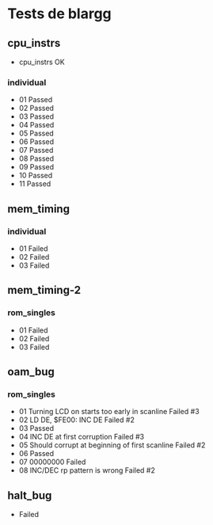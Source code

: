 # Tests de blargg

## cpu_instrs

- cpu_instrs OK

### individual
- 01 Passed
- 02 Passed
- 03 Passed
- 04 Passed
- 05 Passed
- 06 Passed
- 07 Passed
- 08 Passed
- 09 Passed
- 10 Passed
- 11 Passed

## mem_timing

### individual

- 01 Failed
- 02 Failed
- 03 Failed

## mem_timing-2

### rom_singles

- 01 Failed
- 02 Failed
- 03 Failed

## oam_bug

### rom_singles

- 01 Turning LCD on starts too early in scanline Failed #3
- 02 LD DE, $FE00: INC DE Failed #2
- 03 Passed
- 04 INC DE at first corruption Failed #3
- 05 Should corrupt at beginning of first scanline Failed #2
- 06 Passed
- 07 00000000 Failed
- 08 INC/DEC rp pattern is wrong Failed #2

## halt_bug
- Failed